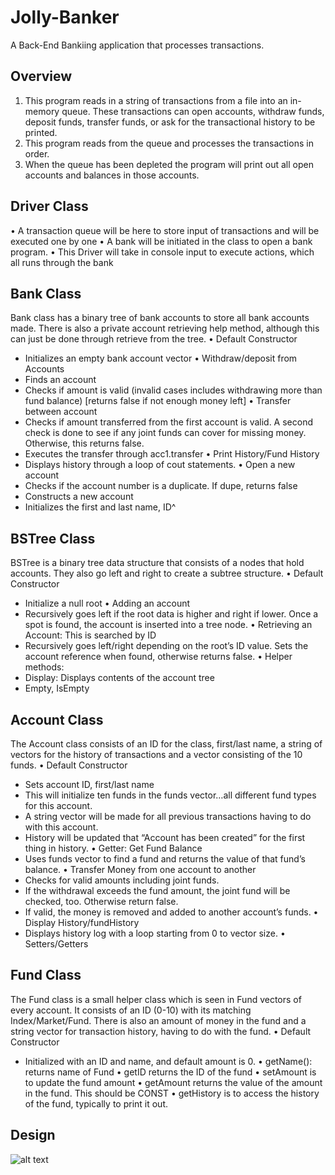 # Jolly-Banker
A Back-End Bankiing application that processes transactions.

## Overview
1. This program reads in a string of transactions from a file into an in-memory queue. These transactions can open accounts, withdraw funds, deposit funds, transfer funds, or ask for the transactional history to be printed.
2. This program reads from the queue and processes the transactions in order.
3. When the queue has been depleted the program will print out all open accounts and balances in those accounts.

## Driver Class
•	A transaction queue will be here to store input of transactions and will be executed one by one
•	A bank will be initiated in the class to open a bank program.
•	This Driver will take in console input to execute actions, which all runs through the bank

## Bank Class
Bank class has a binary tree of bank accounts to store all bank accounts made. There is also a private account retrieving help method, although this can just be done through retrieve from the tree.
•	Default Constructor
-	Initializes an empty bank account vector
•	Withdraw/deposit  from Accounts
-	Finds an account
-	Checks if amount is valid (invalid cases includes withdrawing more than fund balance) [returns false if not enough money left]
•	Transfer between account
-	Checks if amount transferred from the first account is valid. A second check is done to see if any joint funds can cover for missing money. Otherwise, this returns false.
-	Executes the transfer through acc1.transfer
•	Print History/Fund History
-	Displays history through a loop of cout statements. 
•	Open a new account
-	Checks if the account number is a duplicate. If dupe, returns false
-	Constructs a new account 
-	Initializes the first and last name, ID^

## BSTree Class
BSTree is a binary tree data structure that consists of a nodes that hold accounts. They also go left and right to create a subtree structure. 
•	Default Constructor
-	Initialize a null root
•	Adding an account
-	Recursively goes left if the root data is higher and right if lower. Once a spot is found, the account is inserted into a tree node.
•	Retrieving an Account: This is searched by ID
-	Recursively goes left/right depending on the root’s ID value. Sets the account reference when found, otherwise returns false.
•	Helper methods: 
-	Display: Displays contents of the account tree
-	Empty, IsEmpty

## Account Class
The Account class consists of an ID for the class, first/last name, a string of vectors for the history of transactions and a vector consisting of the 10 funds.
•	Default Constructor
-	Sets account ID, first/last name
-	This will initialize ten funds in the funds vector…all different fund types for this account. 
-	A string vector will be made for all previous transactions having to do with this account.
-	History will be updated that “Account <id> has been created” for the first thing in history.
•	Getter: Get Fund Balance
-	Uses funds vector to find a fund and returns the value of that fund’s balance.
•	Transfer Money from one account to another
-	Checks for valid amounts including joint funds. 
-	If the withdrawal exceeds the fund amount, the joint fund will be checked, too. Otherwise return false.
-	If valid, the money is removed and added to another account’s funds.
•	Display History/fundHistory
-	Displays history log with a loop starting from 0 to vector size.
•	Setters/Getters

## Fund Class
The Fund class is a small helper class which is seen in Fund vectors of every account. It consists of an ID (0-10) with its matching Index/Market/Fund. There is also an amount of money in the fund and a string vector for transaction history, having to do with the fund.
•	Default Constructor
-	Initialized with an ID and name, and default amount is  0.
•	getName(): returns name of Fund
•	getID returns the ID of the fund
•	setAmount is to update the fund amount
•	getAmount returns the value of the amount in the fund. This should be CONST
•	getHistory is to access the history of the fund, typically to print it out.


## Design

![alt text](https://drive.google.com/file/d/1bPpYiiSEZ9SWIHQDTvA9yJ1_FgDuP0Hb/view?usp=sharing)
